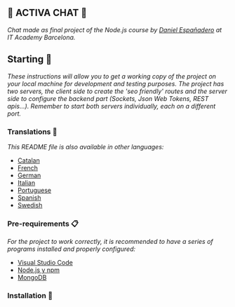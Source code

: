 ## 💬 ACTIVA CHAT 💬

_Chat made as final project of the Node.js course by [Daniel Españadero](https://github.com/DanielEspanadero) at IT Academy Barcelona._

## Starting 🚀

_These instructions will allow you to get a working copy of the project on your local machine for development and testing purposes._
_The project has two servers, the client side to create the 'seo friendly' routes and the server side to configure the backend part (Sockets, Json Web Tokens, REST apis...). Remember to start both servers individually, each on a different port._

### Translations 💬

_This README file is also available in other languages:_
- [Catalan](https://github.com/DanielEspanadero/nodeInitialDemo/blob/dev-teams/docs/README-cat.md)
- [French](https://github.com/DanielEspanadero/nodeInitialDemo/blob/dev-teams/docs/README-fr.md)
- [German](https://github.com/DanielEspanadero/nodeInitialDemo/blob/dev-teams/docs/README-de.md)
- [Italian](https://github.com/DanielEspanadero/nodeInitialDemo/blob/dev-teams/docs/README-it.md)
- [Portuguese](https://github.com/DanielEspanadero/nodeInitialDemo/blob/dev-teams/docs/README-pt.md)
- [Spanish](https://github.com/DanielEspanadero/nodeInitialDemo/blob/dev-teams/docs/README-es.md)
- [Swedish](https://github.com/DanielEspanadero/nodeInitialDemo/blob/dev-teams/docs/README-se.md)

### Pre-requirements 📋

_For the project to work correctly, it is recommended to have a series of programs installed and properly configured:_

- [Visual Studio Code](https://code.visualstudio.com/download)
- [Node.js y npm](https://nodejs.org/es/)
- [MongoDB](https://docs.mongodb.com/manual/installation/)

### Installation 🔧

